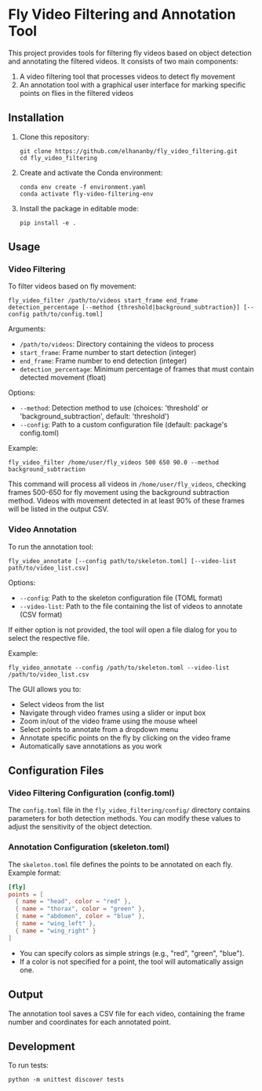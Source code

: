 # Fly Video Filtering and Annotation Tool

This project provides tools for filtering fly videos based on object detection and annotating the filtered videos. It consists of two main components:

1. A video filtering tool that processes videos to detect fly movement
2. An annotation tool with a graphical user interface for marking specific points on flies in the filtered videos

## Installation

1. Clone this repository:
   ```
   git clone https://github.com/elhananby/fly_video_filtering.git
   cd fly_video_filtering
   ```

2. Create and activate the Conda environment:
   ```
   conda env create -f environment.yaml
   conda activate fly-video-filtering-env
   ```

3. Install the package in editable mode:
   ```
   pip install -e .
   ```

## Usage

### Video Filtering

To filter videos based on fly movement:

```
fly_video_filter /path/to/videos start_frame end_frame detection_percentage [--method {threshold|background_subtraction}] [--config path/to/config.toml]
```

Arguments:
- `/path/to/videos`: Directory containing the videos to process
- `start_frame`: Frame number to start detection (integer)
- `end_frame`: Frame number to end detection (integer)
- `detection_percentage`: Minimum percentage of frames that must contain detected movement (float)

Options:
- `--method`: Detection method to use (choices: 'threshold' or 'background_subtraction', default: 'threshold')
- `--config`: Path to a custom configuration file (default: package's config.toml)

Example:
```
fly_video_filter /home/user/fly_videos 500 650 90.0 --method background_subtraction
```

This command will process all videos in `/home/user/fly_videos`, checking frames 500-650 for fly movement using the background subtraction method. Videos with movement detected in at least 90% of these frames will be listed in the output CSV.

### Video Annotation

To run the annotation tool:

```
fly_video_annotate [--config path/to/skeleton.toml] [--video-list path/to/video_list.csv]
```

Options:
- `--config`: Path to the skeleton configuration file (TOML format)
- `--video-list`: Path to the file containing the list of videos to annotate (CSV format)

If either option is not provided, the tool will open a file dialog for you to select the respective file.

Example:
```
fly_video_annotate --config /path/to/skeleton.toml --video-list /path/to/video_list.csv
```

The GUI allows you to:
- Select videos from the list
- Navigate through video frames using a slider or input box
- Zoom in/out of the video frame using the mouse wheel
- Select points to annotate from a dropdown menu
- Annotate specific points on the fly by clicking on the video frame
- Automatically save annotations as you work

## Configuration Files

### Video Filtering Configuration (config.toml)

The `config.toml` file in the `fly_video_filtering/config/` directory contains parameters for both detection methods. You can modify these values to adjust the sensitivity of the object detection.

### Annotation Configuration (skeleton.toml)

The `skeleton.toml` file defines the points to be annotated on each fly. Example format:

```toml
[fly]
points = [
  { name = "head", color = "red" },
  { name = "thorax", color = "green" },
  { name = "abdomen", color = "blue" },
  { name = "wing_left" },
  { name = "wing_right" }
]
```

- You can specify colors as simple strings (e.g., "red", "green", "blue").
- If a color is not specified for a point, the tool will automatically assign one.

## Output

The annotation tool saves a CSV file for each video, containing the frame number and coordinates for each annotated point.

## Development

To run tests:
```
python -m unittest discover tests
```
